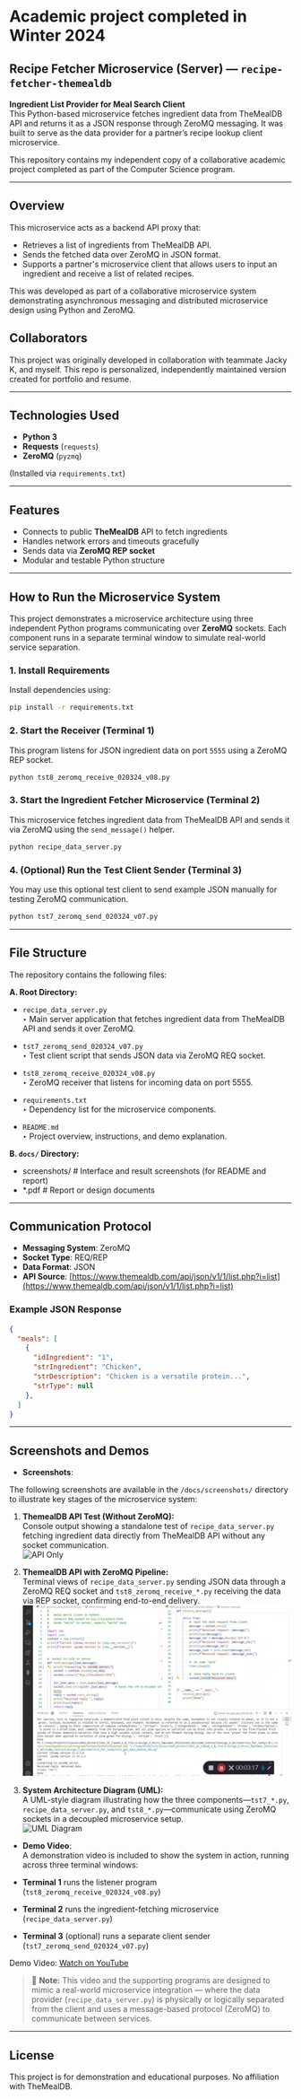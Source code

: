 # Academic project completed in Winter 2024

## Recipe Fetcher Microservice (Server) — `recipe-fetcher-themealdb`

**Ingredient List Provider for Meal Search Client**  
This Python-based microservice fetches ingredient data from TheMealDB API and returns it as a JSON response through ZeroMQ messaging. It was built to serve as the data provider for a partner’s recipe lookup client microservice.

This repository contains my independent copy of a collaborative academic project completed as part of the
Computer Science program.

---

## Overview

This microservice acts as a backend API proxy that:

- Retrieves a list of ingredients from TheMealDB API.
- Sends the fetched data over ZeroMQ in JSON format.
- Supports a partner's microservice client that allows users to input an ingredient and receive a list of related recipes.

This was developed as part of a collaborative microservice system demonstrating asynchronous messaging and distributed microservice design using Python and ZeroMQ.

## Collaborators

This project was originally developed in collaboration with teammate Jacky K, and myself. This repo is
personalized, independently maintained version created for portfolio and resume.

---

## Technologies Used

- **Python 3**
- **Requests** (`requests`)
- **ZeroMQ** (`pyzmq`)

(Installed via `requirements.txt`)

---

## Features

- Connects to public **TheMealDB** API to fetch ingredients
- Handles network errors and timeouts gracefully
- Sends data via **ZeroMQ REP socket**
- Modular and testable Python structure

---

## How to Run the Microservice System

This project demonstrates a microservice architecture using three independent Python programs communicating over **ZeroMQ** sockets. Each component runs in a separate terminal window to simulate real-world service separation.

### 1. Install Requirements

Install dependencies using:

```bash
pip install -r requirements.txt
```

### 2. Start the Receiver (Terminal 1)

This program listens for JSON ingredient data on port `5555` using a ZeroMQ REP socket.

```bash
python tst8_zeromq_receive_020324_v08.py
```

### 3. Start the Ingredient Fetcher Microservice (Terminal 2)

This microservice fetches ingredient data from TheMealDB API and sends it via ZeroMQ using the `send_message()` helper.

```bash
python recipe_data_server.py
```

### 4. (Optional) Run the Test Client Sender (Terminal 3)

You may use this optional test client to send example JSON manually for testing ZeroMQ communication.

```bash
python tst7_zeromq_send_020324_v07.py
```

---

## File Structure

The repository contains the following files:

**A. Root Directory:**

- `recipe_data_server.py`  
  ‣ Main server application that fetches ingredient data from TheMealDB API and sends it over ZeroMQ.

- `tst7_zeromq_send_020324_v07.py`  
  ‣ Test client script that sends JSON data via ZeroMQ REQ socket.

- `tst8_zeromq_receive_020324_v08.py`  
  ‣ ZeroMQ receiver that listens for incoming data on port 5555.

- `requirements.txt`  
  ‣ Dependency list for the microservice components.

- `README.md`  
  ‣ Project overview, instructions, and demo explanation.

**B. `docs/` Directory:**

  - screenshots/                        # Interface and result screenshots (for README and report)
  - *.pdf                               # Report or design documents

---

## Communication Protocol

- **Messaging System**: ZeroMQ
- **Socket Type**: REQ/REP
- **Data Format**: JSON
- **API Source**: [https://www.themealdb.com/api/json/v1/1/list.php?i=list](https://www.themealdb.com/api/json/v1/1/list.php?i=list)

### Example JSON Response

```json
{
  "meals": [
    {
      "idIngredient": "1",
      "strIngredient": "Chicken",
      "strDescription": "Chicken is a versatile protein...",
      "strType": null
    },
  ]
}
```

---

## Screenshots and Demos

- **Screenshots**:  

The following screenshots are available in the `/docs/screenshots/` directory to illustrate key stages of the microservice system:

1. **ThemealDB API Test (Without ZeroMQ):**  
   Console output showing a standalone test of `recipe_data_server.py` fetching ingredient data directly from TheMealDB API without any socket communication.  
   ![API Only](docs/screenshots/assign_9_test_themealdb_api_only_070725_v01.png)

2. **ThemealDB API with ZeroMQ Pipeline:**  
   Terminal views of `recipe_data_server.py` sending JSON data through a ZeroMQ REQ socket and `tst8_zeromq_receive_*.py` receiving the data via REP socket, confirming end-to-end delivery.  
   ![API with ZeroMQ](docs/screenshots/assign_9_test_themealdb_api_with_zeromq_070725_v02.png)

3. **System Architecture Diagram (UML):**  
   A UML-style diagram illustrating how the three components—`tst7_*.py`, `recipe_data_server.py`, and `tst8_*.py`—communicate using ZeroMQ sockets in a decoupled microservice setup.  
   ![UML Diagram](docs/screenshots/Assign_9_UML_070725_v03.drawio.png)
   
- **Demo Video**:  
A demonstration video is included to show the system in action, running across three terminal windows:

- **Terminal 1** runs the listener program (`tst8_zeromq_receive_020324_v08.py`)
- **Terminal 2** runs the ingredient-fetching microservice (`recipe_data_server.py`)
- **Terminal 3** (optional) runs a separate client sender (`tst7_zeromq_send_020324_v07.py`)

Demo Video: [Watch on YouTube](https://youtu.be/nDXo_aGHGJY)

> 🧩 **Note:** This video and the supporting programs are designed to mimic a real-world microservice integration — where the data provider (`recipe_data_server.py`) is physically or logically separated from the client and uses a message-based protocol (ZeroMQ) to communicate between services.

---

## License

This project is for demonstration and educational purposes. No affiliation with TheMealDB.
